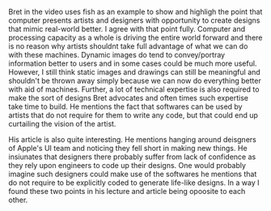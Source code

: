 Bret in the video uses fish as an example to show and highligh the point that computer presents artists and designers with opportunity to create designs that mimic real-world better. I agree with that point fully. Computer and processing capacity as a whole is driving the entire world forward and there is no reason why artists shouldnt take full advantage of what we can do with these machines. Dynamic images do tend to convey/portray information better to users and in some cases could be much more useful. However, I still think static images and drawings can still be meaningful and shouldn't be thrown away simply because we can now do everything better with aid of machines. Further, a lot of technical expertise is also required to make the sort of designs Bret advocates and often times such expertise take time to build. He mentions the fact that softwares can be used by artists that do not require for them to write any code, but that could end up curtailing the vision of the artist.

His article is also quite interesting. He mentions hanging around deisgners of Apple's UI team and noticing they fell short in making new things. He insiunates that designers there probably suffer from lack of confidence as they rely upon engineers to code up their designs. One would probably imagine such designers could make use of the softwares he mentions that do not require to be explicitly coded to generate life-like designs. In a way I found these two points in his lecture and article being opoosite to each other.
